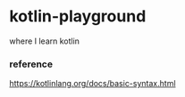 # kotlin-playground
where I learn kotlin

### reference
https://kotlinlang.org/docs/basic-syntax.html
